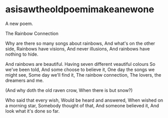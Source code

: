 # asisawtheoldpoemimakeanewone
A new poem.

The Rainbow Connection

Why are there so many songs about rainbows,
And what's on the other side,
Rainbows have visions,
And never illusions,
And rainbows have nothing to hide.

And rainbows are beautiful. 
Having seven different veautiful colours
So we've been told,
And some choose to believe it,
One day the songs we might see,
Some day we'll find it,
The rainbow connection,
The lovers, the dreamers and me.

(And why doth the old raven crow,
 When there is but snow?)

Who said that every wish,
Would be heard and answered,
When wished on a morning star,
Somebody thought of that,
And someone believed it,
And look what it's done so far.
